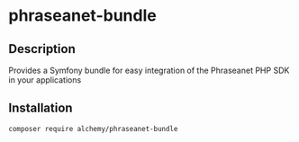 # phraseanet-bundle

## Description

Provides a Symfony bundle for easy integration of the Phraseanet PHP SDK in your applications

## Installation

```bash
composer require alchemy/phraseanet-bundle
```
